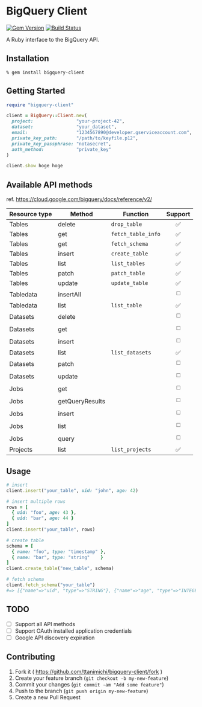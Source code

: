 # BigQuery Client

[![Gem Version](https://badge.fury.io/rb/bigquery-client.svg)](http://badge.fury.io/rb/bigquery-client)
[![Build Status](https://travis-ci.org/ttanimichi/bigquery-client.svg)](https://travis-ci.org/ttanimichi/bigquery-client)

A Ruby interface to the BigQuery API.

## Installation

```
% gem install bigquery-client
```

## Getting Started

```ruby
require "bigquery-client"

client = BigQuery::Client.new(
  project:                "your-project-42",
  dataset:                "your_dataset",
  email:                  "1234567890@developer.gserviceaccount.com",
  private_key_path:       "/path/to/keyfile.p12",
  private_key_passphrase: "notasecret",
  auth_method:            "private_key"
)

client.show hoge hoge

```

## Available API methods

ref. https://cloud.google.com/bigquery/docs/reference/v2/

| Resource type | Method          | Function           | Support               |
|---------------|-----------------|--------------------|:---------------------:|
| Tables        | delete          | `drop_table`       | :white_check_mark:    |
| Tables        | get             | `fetch_table_info` | :white_check_mark:    |
| Tables        | get             | `fetch_schema`     | :white_check_mark:    |
| Tables        | insert          | `create_table`     | :white_check_mark:    |
| Tables        | list            | `list_tables`      | :white_check_mark:    |
| Tables        | patch           | `patch_table`      | :white_check_mark:    |
| Tables        | update          | `update_table`     | :white_check_mark:    |
| Tabledata     | insertAll       |                    | :white_medium_square: |
| Tabledata     | list            | `list_table`       | :white_check_mark:    |
| Datasets      | delete          |                    | :white_medium_square: |
| Datasets      | get             |                    | :white_medium_square: |
| Datasets      | insert          |                    | :white_medium_square: |
| Datasets      | list            | `list_datasets`    | :white_check_mark:    |
| Datasets      | patch           |                    | :white_medium_square: |
| Datasets      | update          |                    | :white_medium_square: |
| Jobs          | get             |                    | :white_medium_square: |
| Jobs          | getQueryResults |                    | :white_medium_square: |
| Jobs          | insert          |                    | :white_medium_square: |
| Jobs          | list            |                    | :white_medium_square: |
| Jobs          | query           |                    | :white_medium_square: |
| Projects      | list            | `list_projects`    | :white_check_mark:    |

## Usage

```ruby
# insert
client.insert("your_table", uid: "john", age: 42)

# insert multiple rows
rows = [
  { uid: "foo", age: 43 },
  { uid: "bar", age: 44 }
]
client.insert("your_table", rows)

# create table
schema = [
  { name: "foo", type: "timestamp" },
  { name: "bar", type: "string"    }
]
client.create_table("new_table", schema)

# fetch schema
client.fetch_schema("your_table")
#=> [{"name"=>"uid", "type"=>"STRING"}, {"name"=>"age", "type"=>"INTEGER"}]
```

## TODO

- [ ] Support all API methods
- [ ] Support OAuth installed application credentials
- [ ] Google API discovery expiration

## Contributing

1. Fork it ( https://github.com/ttanimichi/bigquery-client/fork )
2. Create your feature branch (`git checkout -b my-new-feature`)
3. Commit your changes (`git commit -am "Add some feature"`)
4. Push to the branch (`git push origin my-new-feature`)
5. Create a new Pull Request

